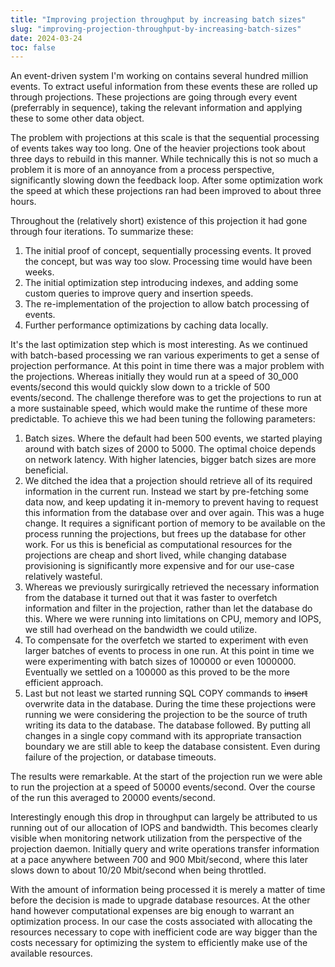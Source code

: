 ```yaml
---
title: "Improving projection throughput by increasing batch sizes"
slug: "improving-projection-throughput-by-increasing-batch-sizes"
date: 2024-03-24
toc: false
---
```


An event-driven system I'm working on contains several hundred million events. To extract useful information from these events these are rolled up through projections. These projections are going through every event (preferrably in sequence), taking the relevant information and applying these to some other data object.

The problem with projections at this scale is that the sequential processing of events takes way too long. One of the heavier projections took about three days to rebuild in this manner. While technically this is not so much a problem it is more of an annoyance from a process perspective, significantly slowing down the feedback loop. After some optimization work the speed at which these projections ran had been improved to about three hours.

Throughout the (relatively short) existence of this projection it had gone through four iterations. To summarize these:

1. The initial proof of concept, sequentially processing events. It proved the concept, but was way too slow. Processing time would have been weeks.
2. The initial optimization step introducing indexes, and adding some custom queries to improve query and insertion speeds.
3. The re-implementation of the projection to allow batch processing of events.
4. Further performance optimizations by caching data locally.

It's the last optimization step which is most interesting. As we continued with batch-based processing we ran various experiments to get a sense of projection performance. At this point in time there was a major problem with the projections. Whereas initially they would run at a speed of 30_000 events/second this would quickly slow down to a trickle of 500 events/second. The challenge therefore was to get the projections to run at a more sustainable speed, which would make the runtime of these more predictable. To achieve this we had been tuning the following parameters:

1. Batch sizes. Where the default had been 500 events, we started playing around with batch sizes of 2000 to 5000. The optimal choice depends on network latency. With higher latencies, bigger batch sizes are more beneficial.
2. We ditched the idea that a projection should retrieve all of its required information in the current run. Instead we start by pre-fetching some data now, and keep updating it in-memory to prevent having to request this information from the database over and over again. This was a huge change. It requires a significant portion of memory to be available on the process running the projections, but frees up the database for other work. For us this is beneficial as computational resources for the projections are cheap and short lived, while changing database provisioning is significantly more expensive and for our use-case relatively wasteful.
3. Whereas we previously surirgically retrieved the necessary information from the database it turned out that it was faster to overfetch information and filter in the projection, rather than let the database do this. Where we were running into limitations on CPU, memory and IOPS, we still had overhead on the bandwidth we could utilize.
4. To compensate for the overfetch we started to experiment with even larger batches of events to process in one run. At this point in time we were experimenting with batch sizes of 100000 or even 1000000. Eventually we settled on a 100000 as this proved to be the more efficient approach.
5. Last but not least we started running SQL COPY commands to ~~insert~~ overwrite data in the database. During the time these projections were running we were considering the projection to be the source of truth writing its data to the database. The database followed. By putting all changes in a single copy command with its appropriate transaction boundary we are still able to keep the database consistent. Even during failure of the projection, or database timeouts.

The results were remarkable. At the start of the projection run we were able to run the projection at a speed of 50000 events/second. Over the course of the run this averaged to 20000 events/second.

Interestingly enough this drop in throughput can largely be attributed to us running out of our allocation of IOPS and bandwidth. This becomes clearly visible when monitoring network utilization from the perspective of the projection daemon. Initially query and write operations transfer information at a pace anywhere between 700 and 900 Mbit/second, where this later slows down to about 10/20 Mbit/second when being throttled.

With the amount of information being processed it is merely a matter of time before the decision is made to upgrade database resources. At the other hand however computational expenses are big enough to warrant an optimization process. In our case the costs associated with allocating the resources necessary to cope with inefficient code are way bigger than the costs necessary for optimizing the system to efficiently make use of the available resources.